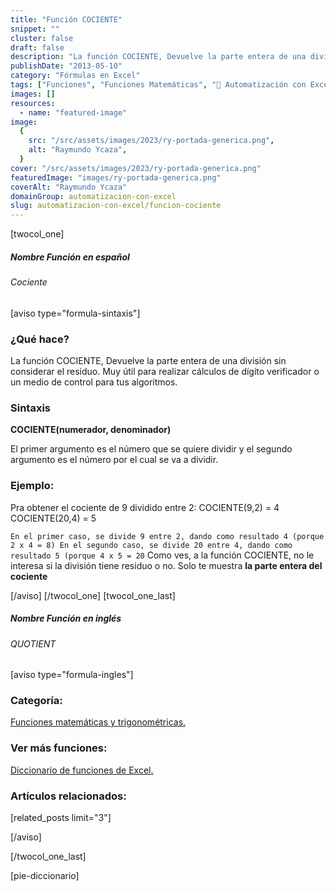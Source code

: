 ```yaml
---
title: "Función COCIENTE"
snippet: ""
cluster: false
draft: false
description: "La función COCIENTE, Devuelve la parte entera de una división sin considerar el residuo."
publishDate: "2013-05-10"
category: "Fórmulas en Excel"
tags: ["Funciones", "Funciones Matemáticas", "🤖 Automatización con Excel"]
images: []
resources:
  - name: "featured-image"
image:
  {
    src: "/src/assets/images/2023/ry-portada-generica.png",
    alt: "Raymundo Ycaza",
  }
cover: "/src/assets/images/2023/ry-portada-generica.png"
featuredImage: "images/ry-portada-generica.png"
coverAlt: "Raymundo Ycaza"
domainGroup: automatizacion-con-excel
slug: automatizacion-con-excel/funcion-cociente
---
```


\[twocol_one\]

##### Nombre Función en español

###### Cociente

\[aviso type="formula-sintaxis"\]

### ¿Qué hace?

La función COCIENTE, Devuelve la parte entera de una división sin considerar el residuo. Muy útil para realizar cálculos de dígito verificador o un medio de control para tus algoritmos.

### Sintaxis

**COCIENTE(**numerador, denominador**)**

El primer argumento es el número que se quiere dividir y el segundo argumento es el número por el cual se va a dividir.

### Ejemplo:

Pra obtener el cociente de 9 dividido entre 2: COCIENTE(9,2) = 4 COCIENTE(20,4) = 5

`En el primer caso, se divide 9 entre 2, dando como resultado 4 (porque 2 x 4 = 8) En el segundo caso, se divide 20 entre 4, dando como resultado 5 (porque 4 x 5 = 20` Como ves, a la función COCIENTE, no le interesa si la división tiene residuo o no. Solo te muestra **la parte entera del cociente**

\[/aviso\] \[/twocol_one\] \[twocol_one_last\]

##### Nombre Función en inglés

###### QUOTIENT

\[aviso type="formula-ingles"\]

### Categoría:

[Funciones matemáticas y trigonométricas.](http://raymundoycaza.com/tag/funciones-matematicas "Funciones de Texto")

### Ver más funciones:

[Diccionario de funciones de Excel.](http://raymundoycaza.com/tag/diccionario-de-funciones/ "Diccionario de Funciones")

### Artículos relacionados:

\[related_posts limit="3"\]

\[/aviso\]

\[/twocol_one_last\]

\[pie-diccionario\]
